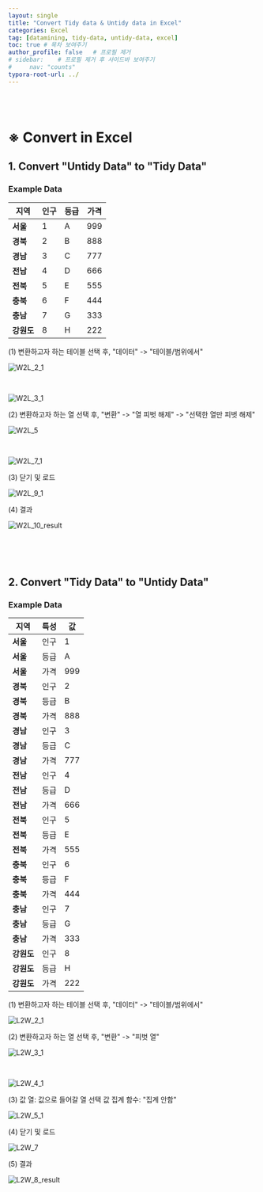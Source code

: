 ```yaml
---
layout: single
title: "Convert Tidy data & Untidy data in Excel"
categories: Excel
tag: [datamining, tidy-data, untidy-data, excel]
toc: true # 목차 보여주기
author_profile: false   # 프로필 제거
# sidebar:    # 프로필 제거 후 사이드바 보여주기
#     nav: "counts"
typora-root-url: ../
---
```

<br><br>

# ※ Convert in Excel
## 1. Convert **"Untidy Data"** to **"Tidy Data"**

### Example Data

| **지역**  | **인구** | **등급** | **가격** |
|---------|--------|--------|--------|
| **서울**  | 1      | A      | 999    |
| **경북**  | 2      | B      | 888    |
| **경남**  | 3      | C      | 777    |
| **전남**  | 4      | D      | 666    |
| **전북**  | 5      | E      | 555    |
| **충북**  | 6      | F      | 444    |
| **충남**  | 7      | G      | 333    |
| **강원도** | 8      | H      | 222    |


(1) 변환하고자 하는 테이블 선택 후, "데이터" -> "테이블/범위에서"

![W2L_2_1]({{site.url}}/images/2024-03-14-excel-TidyUntidy/W2L_2_1.JPG)

<br>

![W2L_3_1]({{site.url}}/images/2024-03-14-excel-TidyUntidy/W2L_3_1.JPG)

(2) 변환하고자 하는 열 선택 후, "변환" -> "열 피벗 해제" -> "선택한 열만 피벗 해제"

![W2L_5]({{site.url}}/images/2024-03-14-excel-TidyUntidy/W2L_5.JPG)

<br>

![W2L_7_1]({{site.url}}/images/2024-03-14-excel-TidyUntidy/W2L_7_1.JPG)


(3) 닫기 및 로드

![W2L_9_1]({{site.url}}/images/2024-03-14-excel-TidyUntidy/W2L_9_1.JPG)

(4) 결과

![W2L_10_result]({{site.url}}/images/2024-03-14-excel-TidyUntidy/W2L_10_result.JPG)

<br>
<br>
<br>

## 2. Convert **"Tidy Data"** to **"Untidy Data"**

### Example Data

| **지역**  | **특성** | **값** |
|---------|--------|-------|
| **서울**  | 인구     | 1     |
| **서울**  | 등급     | A     |
| **서울**  | 가격     | 999   |
| **경북**  | 인구     | 2     |
| **경북**  | 등급     | B     |
| **경북**  | 가격     | 888   |
| **경남**  | 인구     | 3     |
| **경남**  | 등급     | C     |
| **경남**  | 가격     | 777   |
| **전남**  | 인구     | 4     |
| **전남**  | 등급     | D     |
| **전남**  | 가격     | 666   |
| **전북**  | 인구     | 5     |
| **전북**  | 등급     | E     |
| **전북**  | 가격     | 555   |
| **충북**  | 인구     | 6     |
| **충북**  | 등급     | F     |
| **충북**  | 가격     | 444   |
| **충남**  | 인구     | 7     |
| **충남**  | 등급     | G     |
| **충남**  | 가격     | 333   |
| **강원도** | 인구     | 8     |
| **강원도** | 등급     | H     |
| **강원도** | 가격     | 222   |


(1) 변환하고자 하는 테이블 선택 후, "데이터" -> "테이블/범위에서"

![L2W_2_1]({{site.url}}/images/2024-03-14-excel-TidyUntidy/L2W_2_1.JPG)

(2) 변환하고자 하는 열 선택 후, "변환" -> "피벗 열"

![L2W_3_1]({{site.url}}/images/2024-03-14-excel-TidyUntidy/L2W_4_1.JPG)

<br>

![L2W_4_1]({{site.url}}/images/2024-03-14-excel-TidyUntidy/L2W_4_1.JPG)

(3) 값 열: 값으로 들어갈 열 선택
값 집계 함수: "집계 안함"

![L2W_5_1]({{site.url}}/images/2024-03-14-excel-TidyUntidy/L2W_5_1.JPG)

(4) 닫기 및 로드

![L2W_7]({{site.url}}/images/2024-03-14-excel-TidyUntidy/L2W_7.JPG)

(5) 결과

![L2W_8_result]({{site.url}}/images/2024-03-14-excel-TidyUntidy/L2W_8_result.JPG)